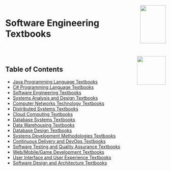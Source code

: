 <img align="right" width="80" height="120" src="https://github.com/cs-MohamedAyman/Computer-Science-Textbooks/blob/master/logos/textbooks.jpg">

# Software Engineering Textbooks

<br><br>
<img align="right" width="90" height="90" src="https://github.com/cs-MohamedAyman/cs-MohamedAyman/blob/main/repos-logos/agenda.jpg">

## Table of Contents
  * [Java Programming Language Textbooks](#Java-Programming-Language-Textbooks)
  * [C# Programming Language Textbooks](#C#-Programming-Language-Textbooks)
  * [Software Engineering Textbooks](#Software-Engineering-Textbooks)
  * [Systems Analysis and Design Textbooks](#Systems-Analysis-and-Design-Textbooks)
  * [Computer Networks Technology Textbooks](#Computer-Networks-Technology-Textbooks)
  * [Distributed Systems Textbooks](#Distributed-Systems-Textbooks)
  * [Cloud Computing Textbooks](#Cloud-Computing-Textbooks)
  * [Database Systems Textbooks](#Database-Systems-Textbooks)
  * [Data Warehousing Textbooks](#Data-Warehousing-Textbooks)
  * [Database Design Textbooks](#Database-Design-Textbooks)
  * [Systems Development Methodologies Textbooks](#Systems-Development-Methodologies-Textbooks)
  * [Continuous Delivery and DevOps Textbooks](#Continuous-Delivery-and-DevOps-Textbooks)
  * [Software Testing and Quality Assurance Textbooks](#Software-Testing-and-Quality-Assurance-Textbooks)
  * [Web/Mobile/Game Development Textbooks](#WebMobileGame-Development-Textbooks)
  * [User Interface and User Experience Textbooks](#User-Interface-and-User-Experience-Textbooks)
  * [Software Design and Architecture Textbooks](#Software-Design-and-Architecture-Textbooks)

<br><br>
